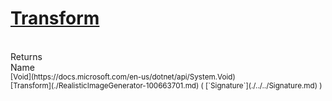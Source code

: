 # [Transform](./RealisticImageGenerator-100663701.md)


<br>
Returns<img width=542/>Name
<br>
<sub>[Void](https://docs.microsoft.com/en-us/dotnet/api/System.Void)</sub><img width=500/><sub>[Transform](./RealisticImageGenerator-100663701.md) ( [`Signature`](./../../Signature.md) )</sub><br>


